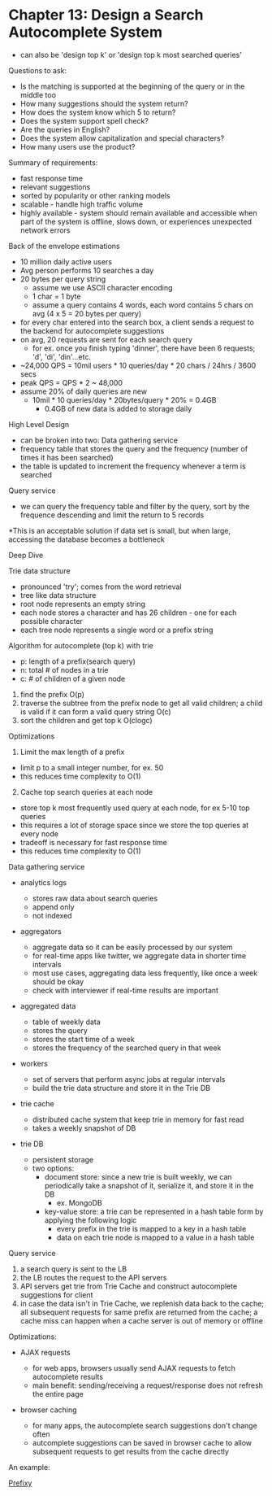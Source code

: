 # Chapter 13: Design a Search Autocomplete System

- can also be 'design top k' or 'design top k most searched queries'

Questions to ask:
- Is the matching is supported at the beginning of the query or in the middle too
- How many suggestions should the system return?
- How does the system know which 5 to return?
- Does the system support spell check?
- Are the queries in English?
- Does the system allow capitalization and special characters?
- How many users use the product?

Summary of requirements:
- fast response time
- relevant suggestions
- sorted by popularity or other ranking models
- scalable - handle high traffic volume
- highly available - system should remain available and accessible when part of the system is offline, slows down, or experiences unexpected network errors

Back of the envelope estimations
- 10 million daily active users
- Avg person performs 10 searches a day
- 20 bytes per query string
  - assume we use ASCII character encoding
  - 1 char = 1 byte
  - assume a query contains 4 words, each word contains 5 chars on avg (4 x 5 = 20 bytes per query)
- for every char entered into the search box, a client sends a request to the backend for autocomplete suggestions
- on avg, 20 requests are sent for each search query
  - for ex. once you finish typing 'dinner', there have been 6 requests; 'd', 'di', 'din'...etc.
- ~24,000 QPS = 10mil users * 10 queries/day * 20 chars / 24hrs / 3600 secs
- peak QPS = QPS * 2 ~ 48,000
- assume 20% of daily queries are new
  - 10mil * 10 queries/day * 20bytes/query * 20% = 0.4GB
    - 0.4GB of new data is added to storage daily

High Level Design
- can be broken into two:
Data gathering service
- frequency table that stores the query and the frequency (number of times it has been searched)
- the table is updated to increment the frequency whenever a term is searched

Query service
- we can query the frequency table and filter by the query, sort by the frequence descending and limit the return to 5 records

*This is an acceptable solution if data set is small, but when large, accessing the database becomes a bottleneck

Deep Dive

Trie data structure 
- pronounced 'try'; comes from the word retrieval
- tree like data structure
- root node represents an empty string
- each node stores a character and has 26 children - one for each possible character
- each tree node represents a single word or a prefix string

Algorithm for autocomplete (top k) with trie
- p: length of a prefix(search query)
- n: total # of nodes in a trie
- c: # of children of a given node

1. find the prefix O(p)
2. traverse the subtree from the prefix node to get all valid children; a child is valid if it can form a valid query string O(c)
3. sort the children and get top k O(clogc)

Optimizations

1. Limit the max length of a prefix
- limit p to a small integer number, for ex. 50
- this reduces time complexity to O(1)

2. Cache top search queries at each node
- store top k most frequently used query at each node, for ex 5-10 top queries
- this requires a lot of storage space since we store the top queries at every node
- tradeoff is necessary for fast response time
- this reduces time complexity to O(1)

Data gathering service

- analytics logs
  - stores raw data about search queries
  - append only
  - not indexed

- aggregators
  - aggregate data so it can be easily processed by our system
  - for real-time apps like twitter, we aggregate data in shorter time intervals
  - most use cases, aggregating data less frequently, like once a week should be okay
  - check with interviewer if real-time results are important

- aggregated data
  - table of weekly data
  - stores the query
  - stores the start time of a week
  - stores the frequency of the searched query in that week

- workers
  - set of servers that perform async jobs at regular intervals
  - build the trie data structure and store it in the Trie DB

- trie cache
  - distributed cache system that keep trie in memory for fast read
  - takes a weekly snapshot of DB

- trie DB
  - persistent storage
  - two options:
    - document store: since a new trie is built weekly, we can periodically take a snapshot of it, serialize it, and store it in the DB
      - ex. MongoDB
    - key-value store: a trie can be represented in a hash table form by applying the following logic
      - every prefix in the trie is mapped to a key in a hash table
      - data on each trie node is mapped to a value in a hash table

Query service
1. a search query is sent to the LB
2. the LB routes the request to the API servers
3. API servers get trie from Trie Cache and construct autocomplete suggestions for client
4. in case the data isn't in Trie Cache, we replenish data back to the cache; all subsequent requests for same prefix are returned from the cache; a cache miss can happen when a cache server is out of memory or offline

Optimizations:
- AJAX requests
  - for web apps, browsers usually send AJAX requests to fetch autocomplete results
  - main benefit: sending/receiving a request/response does not refresh the entire page

- browser caching
  - for many apps, the autocomplete search suggestions don't change often
  - autcomplete suggestions can be saved in browser cache to allow subsequent requests to get results from the cache directly


An example:

[Prefixy](https://medium.com/@prefixyteam/how-we-built-prefixy-a-scalable-prefix-search-service-for-powering-autocomplete-c20f98e2eff1)